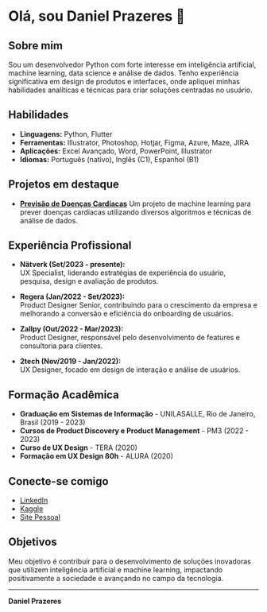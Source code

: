 # Olá, sou Daniel Prazeres 👋

## Sobre mim

Sou um desenvolvedor Python com forte interesse em inteligência artificial, machine learning, data science e análise de dados. Tenho experiência significativa em design de produtos e interfaces, onde apliquei minhas habilidades analíticas e técnicas para criar soluções centradas no usuário.

## Habilidades

- **Linguagens:** Python, Flutter
- **Ferramentas:** Illustrator, Photoshop, Hotjar, Figma, Azure, Maze, JIRA
- **Aplicações:** Excel Avançado, Word, PowerPoint, Illustrator
- **Idiomas:** Português (nativo), Inglês (C1), Espanhol (B1)

## Projetos em destaque

- [**Previsão de Doenças Cardíacas**](https://github.com/danielprazeres/HeartDiseasePredictor)
  Um projeto de machine learning para prever doenças cardíacas utilizando diversos algoritmos e técnicas de análise de dados.

## Experiência Profissional

- **Nätverk (Set/2023 - presente):**  
  UX Specialist, liderando estratégias de experiência do usuário, pesquisa, design e avaliação de produtos.

- **Regera (Jan/2022 - Set/2023):**  
  Product Designer Senior, contribuindo para o crescimento da empresa e melhorando a conversão e eficiência do onboarding de usuários.

- **Zallpy (Out/2022 - Mar/2023):**  
  Product Designer, responsável pelo desenvolvimento de features e consultoria para clientes.

- **2tech (Nov/2019 - Jan/2022):**  
  UX Designer, focado em design de interação e análise de usuários.

## Formação Acadêmica

- **Graduação em Sistemas de Informação** - UNILASALLE, Rio de Janeiro, Brasil (2019 - 2023)
- **Cursos de Product Discovery e Product Management** - PM3 (2022 - 2023)
- **Curso de UX Design** - TERA (2020)
- **Formação em UX Design 80h** - ALURA (2020)

## Conecte-se comigo

- [LinkedIn](https://www.linkedin.com/in/danielmprazeres)
- [Kaggle](https://www.kaggle.com/danielprazeres)
- [Site Pessoal](https://danielprazeres.com)

## Objetivos

Meu objetivo é contribuir para o desenvolvimento de soluções inovadoras que utilizem inteligência artificial e machine learning, impactando positivamente a sociedade e avançando no campo da tecnologia.

---

**Daniel Prazeres**
